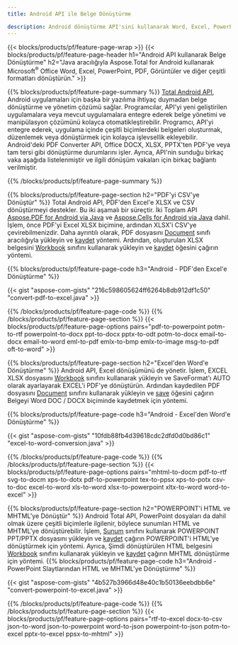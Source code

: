 ```yaml
---
title: Android API ile Belge Dönüştürme 

description: Android dönüştürme API'sini kullanarak Word, Excel, PowerPoint, HTML, PDF ve Görüntü formatlarını dönüştürün. Android, Office docx, xlsx, pptx'i PDF'ye dönüştürür. 
---
```


{{< blocks/products/pf/feature-page-wrap >}}
{{< blocks/products/pf/feature-page-header h1="Android API kullanarak Belge Dönüştürme" h2="Java aracılığıyla Aspose.Total for Android kullanarak Microsoft<sup>&reg;</sup> Office Word, Excel, PowerPoint, PDF, Görüntüler ve diğer çeşitli formatları dönüştürün." >}}

{{% blocks/products/pf/feature-page-summary %}}
[Total Android API](https://products.aspose.com/total/android-java/), Android uygulamaları için başka bir yazılıma ihtiyaç duymadan belge dönüştürme ve yönetim çözümü sağlar. Programcılar, API'yi yeni geliştirilen uygulamalara veya mevcut uygulamalara entegre ederek belge yönetimi ve manipülasyon çözümünü kolayca otomatikleştirebilir. Programcı, API'yi entegre ederek, uygulama içinde çeşitli biçimlerdeki belgeleri oluşturmak, düzenlemek veya dönüştürmek için kolayca işlevsellik ekleyebilir. Android'deki PDF Converter API, Office DOCX, XLSX, PPTX'ten PDF'ye veya tam tersi gibi dönüştürme durumlarını işler. Ayrıca, API'nin sunduğu birkaç vaka aşağıda listelenmiştir ve ilgili dönüşüm vakaları için birkaç bağlantı verilmiştir. 

{{% /blocks/products/pf/feature-page-summary  %}}

{{% blocks/products/pf/feature-page-section  h2="PDF'yi CSV'ye Dönüştür" %}}
Total Android API, PDF'den Excel'e XLSX ve CSV dönüştürmeyi destekler. Bu iki aşamalı bir süreçtir. İki Toplam API [Aspose.PDF for Android via Java](https://products.aspose.com/pdf/android-java/) ve [Aspose.Cells for Android via Java](https://products.aspose.com/cells/android-java/) dahil. İşlem, önce PDF'yi Excel XLSX biçimine, ardından XLSX'i CSV'ye çevirebilmenizdir. Daha ayrıntılı olarak, PDF dosyasını [Document](https://reference.aspose.com/pdf/java/com.aspose.pdf/Document) sınıfı aracılığıyla yükleyin ve [kaydet](https://reference.aspose.com/pdf/java/com.aspose.pdf/Document#save-java.lang.String-com.aspose.pdf.SaveOptions-) yöntemi. Ardından, oluşturulan XLSX belgesini [Workbook](https://reference.aspose.com/cells/java/com.aspose.cells/Workbook) sınıfını kullanarak yükleyin ve [kaydet](https://reference.aspose.com/cells/java/com.aspose.cells/workbook#save(java.lang.String,%20com.aspose.cells.SaveOptions)) öğesini çağırın yöntemi.

{{% blocks/products/pf/feature-page-code h3="Android - PDF'den Excel'e Dönüştürme" %}}

{{< gist "aspose-com-gists" "216c598605624ff6264b8db912df1c50" "convert-pdf-to-excel.java" >}}

{{% /blocks/products/pf/feature-page-code  %}}
{{% /blocks/products/pf/feature-page-section %}}
{{< blocks/products/pf/feature-page-options pairs="pdf-to-powerpoint potm-to-rtf powerpoint-to-docx ppt-to-docx pptx-to-odt potm-to-docx email-to-docx email-to-word eml-to-pdf emlx-to-bmp emlx-to-image msg-to-pdf oft-to-word" >}}


{{% blocks/products/pf/feature-page-section  h2="Excel'den Word'e Dönüştürme" %}}
Android API, Excel dönüşümünü de yönetir. İşlem, EXCEL XLSX dosyasını [Workbook](https://reference.aspose.com/cells/java/com.aspose.cells/Workbook) sınıfını kullanarak yükleyin ve SaveFormat'ı AUTO olarak ayarlayarak EXCEL'i PDF'ye dönüştürün. Ardından kaydedilen PDF dosyasını [Document](https://reference.aspose.com/pdf/java/com.aspose.pdf/Document) sınıfını kullanarak yükleyin ve [save](https://reference.aspose.com/pdf/java/com.aspose.pdf/Document#save-java.lang.String-com.aspose.pdf.SaveOptions-) öğesini çağırın Belgeyi Word DOC / DOCX biçiminde kaydetmek için  yöntemi.

{{% blocks/products/pf/feature-page-code h3="Android - Excel'den Word'e Dönüştürme" %}}

{{< gist "aspose-com-gists" "10fdb88fb4d39618cdc2dfd0d0bd86c1" "excel-to-word-conversion.java" >}}

{{% /blocks/products/pf/feature-page-code  %}}
{{% /blocks/products/pf/feature-page-section %}}
{{< blocks/products/pf/feature-page-options pairs="mhtml-to-docm pdf-to-rtf svg-to-docm xps-to-dotx pdf-to-powerpoint tex-to-ppsx xps-to-potx csv-to-doc excel-to-word xls-to-word xlsx-to-powerpoint xltx-to-word word-to-excel" >}}

{{% blocks/products/pf/feature-page-section  h2="POWERPOINT'i HTML ve MHTML'ye Dönüştür" %}}
Android Total API, PowerPoint dosyaları da dahil olmak üzere çeşitli biçimlerle ilgilenir, böylece sunumları HTML ve MHTML'ye dönüştürebilir. İşlem, [Sunum](https://reference.aspose.com/slides/java/com.aspose.slides/Presentation) sınıfını kullanarak POWERPOINT PPT/PPTX dosyasını yükleyin ve [kaydet](https://reference.aspose.com/slides/java/com.aspose.slides/Presentation#save-java.lang.String-int-com.aspose.slides.ISaveOptions-) çağırın POWERPOINT'i HTML'ye dönüştürmek için  yöntemi. Ayrıca, Şimdi dönüştürülen HTML belgesini [Workbook](https://reference.aspose.com/cells/java/com.aspose.cells/Workbook) sınıfını kullanarak yükleyin ve [kaydet](https://reference.aspose.com/cells/java/com.aspose.cells/) çağırın MHTML dönüştürme için  yöntemi. 
{{% blocks/products/pf/feature-page-code h3="Android - PowerPoint Slaytlarından HTML ve MHTML'ye Dönüştürme" %}}

{{< gist "aspose-com-gists" "4b527b3966d48e40c1b50136eebdbb6e" "convert-powerpoint-to-excel.java" >}}


{{% /blocks/products/pf/feature-page-code  %}}
{{% /blocks/products/pf/feature-page-section %}}
{{< blocks/products/pf/feature-page-options pairs="rtf-to-excel docx-to-csv json-to-word json-to-powerpoint word-to-json powerpoint-to-json potm-to-excel pptx-to-excel ppsx-to-mhtml" >}}